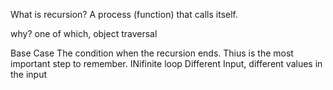 What is recursion?
A process (function) that calls itself.

why? 
one of which, object traversal 

Base Case 
The condition when the recursion ends. Thius is the most important step to remember. INifinite loop
Different Input, different values in the input